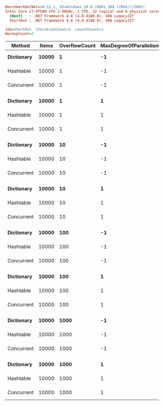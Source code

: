 ``` ini

BenchmarkDotNet=v0.12.1, OS=Windows 10.0.19041.388 (2004/?/20H1)
Intel Core i7-9750H CPU 2.60GHz, 1 CPU, 12 logical and 6 physical cores
  [Host]   : .NET Framework 4.8 (4.8.4180.0), X86 LegacyJIT
  ShortRun : .NET Framework 4.8 (4.8.4180.0), X86 LegacyJIT

Job=ShortRun  IterationCount=3  LaunchCount=1  
WarmupCount=3  

```
|     Method | Items | OverflowCount | MaxDegreeOfParallelism |       Mean |       Error |     StdDev |  Ratio | RatioSD |
|----------- |------ |-------------- |----------------------- |-----------:|------------:|-----------:|-------:|--------:|
| **Dictionary** | **10000** |             **1** |                     **-1** |   **2.589 ms** |   **3.5600 ms** |  **0.1951 ms** |   **1.00** |    **0.00** |
|  Hashtable | 10000 |             1 |                     -1 |  17.518 ms |  16.2107 ms |  0.8886 ms |   6.81 |    0.87 |
| Concurrent | 10000 |             1 |                     -1 |  47.746 ms |   6.8886 ms |  0.3776 ms |  18.51 |    1.28 |
|            |       |               |                        |            |             |            |        |         |
| **Dictionary** | **10000** |             **1** |                      **1** |   **1.486 ms** |   **0.5413 ms** |  **0.0297 ms** |   **1.00** |    **0.00** |
|  Hashtable | 10000 |             1 |                      1 |   1.511 ms |   0.4372 ms |  0.0240 ms |   1.02 |    0.03 |
| Concurrent | 10000 |             1 |                      1 | 214.482 ms |  41.5159 ms |  2.2756 ms | 144.35 |    4.05 |
|            |       |               |                        |            |             |            |        |         |
| **Dictionary** | **10000** |            **10** |                     **-1** |   **2.651 ms** |   **0.9160 ms** |  **0.0502 ms** |   **1.00** |    **0.00** |
|  Hashtable | 10000 |            10 |                     -1 |  17.506 ms |  23.0753 ms |  1.2648 ms |   6.61 |    0.52 |
| Concurrent | 10000 |            10 |                     -1 |  48.379 ms |  82.5451 ms |  4.5246 ms |  18.26 |    1.92 |
|            |       |               |                        |            |             |            |        |         |
| **Dictionary** | **10000** |            **10** |                      **1** |   **1.483 ms** |   **0.5754 ms** |  **0.0315 ms** |   **1.00** |    **0.00** |
|  Hashtable | 10000 |            10 |                      1 |   1.490 ms |   0.5403 ms |  0.0296 ms |   1.00 |    0.02 |
| Concurrent | 10000 |            10 |                      1 | 211.881 ms |  88.2058 ms |  4.8349 ms | 142.89 |    5.01 |
|            |       |               |                        |            |             |            |        |         |
| **Dictionary** | **10000** |           **100** |                     **-1** |   **2.779 ms** |   **0.3179 ms** |  **0.0174 ms** |   **1.00** |    **0.00** |
|  Hashtable | 10000 |           100 |                     -1 |  17.602 ms |  21.4841 ms |  1.1776 ms |   6.33 |    0.42 |
| Concurrent | 10000 |           100 |                     -1 |  59.471 ms | 129.8207 ms |  7.1159 ms |  21.39 |    2.44 |
|            |       |               |                        |            |             |            |        |         |
| **Dictionary** | **10000** |           **100** |                      **1** |   **1.490 ms** |   **0.5100 ms** |  **0.0280 ms** |   **1.00** |    **0.00** |
|  Hashtable | 10000 |           100 |                      1 |   1.526 ms |   0.4783 ms |  0.0262 ms |   1.02 |    0.02 |
| Concurrent | 10000 |           100 |                      1 | 210.219 ms | 166.4080 ms |  9.1214 ms | 141.19 |    8.85 |
|            |       |               |                        |            |             |            |        |         |
| **Dictionary** | **10000** |          **1000** |                     **-1** |   **2.819 ms** |   **1.5173 ms** |  **0.0832 ms** |   **1.00** |    **0.00** |
|  Hashtable | 10000 |          1000 |                     -1 |  16.070 ms |  19.7570 ms |  1.0829 ms |   5.71 |    0.48 |
| Concurrent | 10000 |          1000 |                     -1 | 178.041 ms | 397.7343 ms | 21.8012 ms |  63.30 |    8.94 |
|            |       |               |                        |            |             |            |        |         |
| **Dictionary** | **10000** |          **1000** |                      **1** |   **1.483 ms** |   **0.2354 ms** |  **0.0129 ms** |   **1.00** |    **0.00** |
|  Hashtable | 10000 |          1000 |                      1 |   1.519 ms |   0.5650 ms |  0.0310 ms |   1.02 |    0.02 |
| Concurrent | 10000 |          1000 |                      1 | 213.466 ms | 111.8922 ms |  6.1332 ms | 143.94 |    4.81 |
